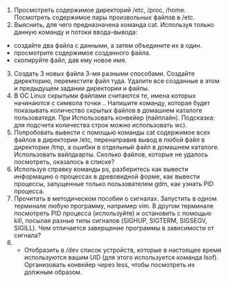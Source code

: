 1. Просмотреть содержимое директорий /etc, /proc, /home. Посмотреть содержимое пары произвольных файлов в /etc.
2. Выяснить, для чего предназначена команда cat. Используя только данную команду и потоки ввода-вывода:
- создайте два файла с данными, а затем объедините их в один.
- просмотрите содержимое созданного файла.
- скопируйте файл, дав ему новое имя.

3. Создать 3 новых файла 3-мя разными способами. Создайте директорию, переместите файл туда. Удалите все созданные в этом и предыдущем задании директории и файлы.
4. В ОС Linux скрытыми файлами считаются те, имена которых начинаются с символа точки .. Напишите команду, которая будет показывать количество скрытых файлов в домашнем каталоге пользоватедя. При Использовать конвейер (пайплайн). Подсказка: для подсчета количества строк можно использовать wc).
5. Попробовать вывести с помощью команды cat содержимое всех файлов в директории /etc, перенаправив вывод в любой файл в директории /tmp, а ошибки в отдельный файл в домашнем каталоге. Использовать вайлдкарты. Сколько файлов, которые не удалось посмотреть, оказалось в списке?
6. Используя справку команды ps, разберитесь как вывести информацию о процессах в древовидной форме, как вывести процессы, запущенные только пользователем gdm, как узнать PID процесса.
7. Прочитать в методическом пособии о сигналах.
Запустить в одном терминале любую программу, например vim. В другом терминале посмотреть PID процесса (используйте) и остановить с помощью kill, посылая разные типы сигналов (SIGHUP, SIGTERM, SIGSEGV, SIGILL). Чем отличается заверщение программы в зависимости от сигнала?
8. * Отобразить в /dev список устройств, которые в настоящее время используются вашим UID (для этого используется команда lsof). Организовать конвейер через less, чтобы посмотреть их должным образом.
